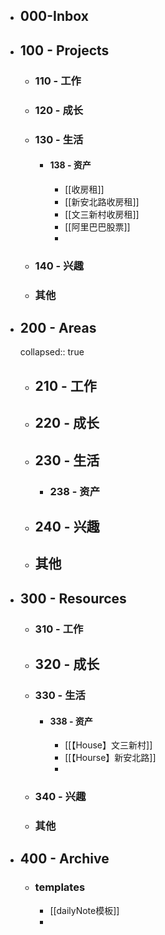 - ## 000-Inbox
- ## 100 - Projects
	- ### 110 - 工作
	- ### 120 - 成长
	- ### 130 - 生活
		- #### 138 - 资产
			- [[收房租]]
			- [[新安北路收房租]]
			- [[文三新村收房租]]
			- [[阿里巴巴股票]]
			-
	- ### 140 - 兴趣
	- ### 其他
- ## 200 - Areas
  collapsed:: true
	- ## 210 - 工作
	- ## 220 - 成长
	- ## 230 - 生活
		- ### 238 - 资产
	- ## 240 - 兴趣
	- ## 其他
- ## 300 - Resources
	- ### 310 - 工作
	- ## 320 - 成长
	- ### 330 - 生活
		- #### 338 - 资产
			- [[【House】文三新村]]
			- [[【Hourse】新安北路]]
			-
	- ### 340 - 兴趣
	- ### 其他
- ## 400 - Archive
	- ### templates
		- [[dailyNote模板]]
		-